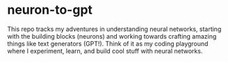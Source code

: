 # neuron-to-gpt
This repo tracks my adventures in understanding neural networks, starting with the building blocks (neurons) and working towards crafting amazing things like text generators (GPT!). Think of it as my coding playground where I experiment, learn, and build cool stuff with neural networks.
